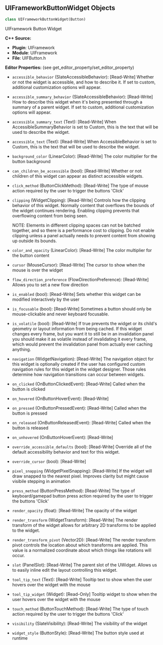## UIFrameworkButtonWidget Objects

```python
class UIFrameworkButtonWidget(Button)
```

UIFramework Button Widget

**C++ Source:**

- **Plugin**: UIFramework
- **Module**: UIFramework
- **File**: UIFButton.h

**Editor Properties:** (see get_editor_property/set_editor_property)

- ``accessible_behavior`` (SlateAccessibleBehavior):  [Read-Write] Whether or not the widget is accessible, and how to describe it. If set to custom, additional customization options will appear.
- ``accessible_summary_behavior`` (SlateAccessibleBehavior):  [Read-Write] How to describe this widget when it's being presented through a summary of a parent widget. If set to custom, additional customization options will appear.
- ``accessible_summary_text`` (Text):  [Read-Write] When AccessibleSummaryBehavior is set to Custom, this is the text that will be used to describe the widget.
- ``accessible_text`` (Text):  [Read-Write] When AccessibleBehavior is set to Custom, this is the text that will be used to describe the widget.
- ``background_color`` (LinearColor):  [Read-Write] The color multiplier for the button background
- ``can_children_be_accessible`` (bool):  [Read-Write] Whether or not children of this widget can appear as distinct accessible widgets.
- ``click_method`` (ButtonClickMethod):  [Read-Write] The type of mouse action required by the user to trigger the buttons 'Click'
- ``clipping`` (WidgetClipping):  [Read-Write] Controls how the clipping behavior of this widget.  Normally content that overflows the
  bounds of the widget continues rendering.  Enabling clipping prevents that overflowing content
  from being seen.

  NOTE: Elements in different clipping spaces can not be batched together, and so there is a
  performance cost to clipping.  Do not enable clipping unless a panel actually needs to prevent
  content from showing up outside its bounds.
- ``color_and_opacity`` (LinearColor):  [Read-Write] The color multiplier for the button content
- ``cursor`` (MouseCursor):  [Read-Write] The cursor to show when the mouse is over the widget
- ``flow_direction_preference`` (FlowDirectionPreference):  [Read-Write] Allows you to set a new flow direction
- ``is_enabled`` (bool):  [Read-Write] Sets whether this widget can be modified interactively by the user
- ``is_focusable`` (bool):  [Read-Write] Sometimes a button should only be mouse-clickable and never keyboard focusable.
- ``is_volatile`` (bool):  [Read-Write] If true prevents the widget or its child's geometry or layout information from being cached.  If this widget
  changes every frame, but you want it to still be in an invalidation panel you should make it as volatile
  instead of invalidating it every frame, which would prevent the invalidation panel from actually
  ever caching anything.
- ``navigation`` (WidgetNavigation):  [Read-Write] The navigation object for this widget is optionally created if the user has configured custom
  navigation rules for this widget in the widget designer.  Those rules determine how navigation transitions
  can occur between widgets.
- ``on_clicked`` (OnButtonClickedEvent):  [Read-Write] Called when the button is clicked
- ``on_hovered`` (OnButtonHoverEvent):  [Read-Write]
- ``on_pressed`` (OnButtonPressedEvent):  [Read-Write] Called when the button is pressed
- ``on_released`` (OnButtonReleasedEvent):  [Read-Write] Called when the button is released
- ``on_unhovered`` (OnButtonHoverEvent):  [Read-Write]
- ``override_accessible_defaults`` (bool):  [Read-Write] Override all of the default accessibility behavior and text for this widget.
- ``override_cursor`` (bool):  [Read-Write]
- ``pixel_snapping`` (WidgetPixelSnapping):  [Read-Write] If the widget will draw snapped to the nearest pixel.  Improves clarity but might cause visibile stepping in animation
- ``press_method`` (ButtonPressMethod):  [Read-Write] The type of keyboard/gamepad button press action required by the user to trigger the buttons 'Click'
- ``render_opacity`` (float):  [Read-Write] The opacity of the widget
- ``render_transform`` (WidgetTransform):  [Read-Write] The render transform of the widget allows for arbitrary 2D transforms to be applied to the widget.
- ``render_transform_pivot`` (Vector2D):  [Read-Write] The render transform pivot controls the location about which transforms are applied.
  This value is a normalized coordinate about which things like rotations will occur.
- ``slot`` (PanelSlot):  [Read-Write] The parent slot of the UWidget.  Allows us to easily inline edit the layout controlling this widget.
- ``tool_tip_text`` (Text):  [Read-Write] Tooltip text to show when the user hovers over the widget with the mouse
- ``tool_tip_widget`` (Widget):  [Read-Only] Tooltip widget to show when the user hovers over the widget with the mouse
- ``touch_method`` (ButtonTouchMethod):  [Read-Write] The type of touch action required by the user to trigger the buttons 'Click'
- ``visibility`` (SlateVisibility):  [Read-Write] The visibility of the widget
- ``widget_style`` (ButtonStyle):  [Read-Write] The button style used at runtime

<a id="unreal.UIFrameworkCanvasBox"></a>